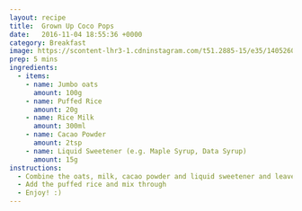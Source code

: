 ```yaml
---
layout: recipe
title:  Grown Up Coco Pops
date:   2016-11-04 18:55:36 +0000
category: Breakfast
image: https://scontent-lhr3-1.cdninstagram.com/t51.2885-15/e35/14052602_1608679332764929_461815434_n.jpg?ig_cache_key=MTMzMzkyNjg3NDM1ODg3OTc1NA%3D%3D.2
prep: 5 mins
ingredients:
  - items:
    - name: Jumbo oats
      amount: 100g
    - name: Puffed Rice
      amount: 20g
    - name: Rice Milk
      amount: 300ml
    - name: Cacao Powder
      amount: 2tsp
    - name: Liquid Sweetener (e.g. Maple Syrup, Data Syrup)
      amount: 15g
instructions:
  - Combine the oats, milk, cacao powder and liquid sweetener and leave to soak overnight in the fridge
  - Add the puffed rice and mix through
  - Enjoy! :)
---
```

